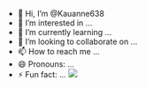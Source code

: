 - 👋 Hi, I’m @Kauanne638
- 👀 I’m interested in ...
- 🌱 I’m currently learning ...
- 💞️ I’m looking to collaborate on ...
- 📫 How to reach me ...
- 😄 Pronouns: ...
- ⚡ Fun fact: ...
  ![](https://soloinfantil.com/wp-content/uploads/2016/11/gif-de-natal-destaque.gif)

